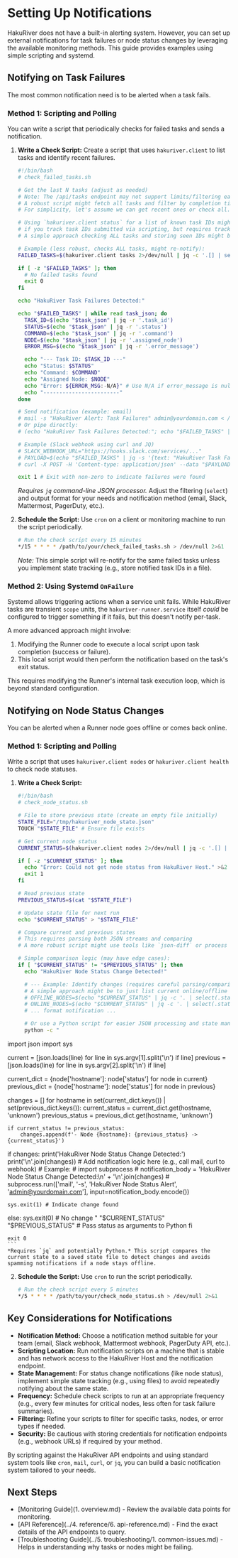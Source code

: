 # Setting Up Notifications

HakuRiver does not have a built-in alerting system. However, you can set up external notifications for task failures or node status changes by leveraging the available monitoring methods. This guide provides examples using simple scripting and systemd.

## Notifying on Task Failures

The most common notification need is to be alerted when a task fails.

### Method 1: Scripting and Polling

You can write a script that periodically checks for failed tasks and sends a notification.

1.  **Write a Check Script:** Create a script that uses `hakuriver.client` to list tasks and identify recent failures.

    ```bash
    #!/bin/bash
    # check_failed_tasks.sh

    # Get the last N tasks (adjust as needed)
    # Note: The /api/tasks endpoint may not support limits/filtering easily yet.
    # A robust script might fetch all tasks and filter by completion time.
    # For simplicity, let's assume we can get recent ones or check all.

    # Using `hakuriver.client status` for a list of known task IDs might be more reliable
    # if you track task IDs submitted via scripting, but requires tracking.
    # A simple approach checking ALL tasks and storing seen IDs might be needed.

    # Example (less robust, checks ALL tasks, might re-notify):
    FAILED_TASKS=$(hakuriver.client tasks 2>/dev/null | jq -c '.[] | select(.status == "failed" or .status == "killed" or .status == "lost" or .status == "killed_oom")')

    if [ -z "$FAILED_TASKS" ]; then
      # No failed tasks found
      exit 0
    fi

    echo "HakuRiver Task Failures Detected:"

    echo "$FAILED_TASKS" | while read task_json; do
      TASK_ID=$(echo "$task_json" | jq -r '.task_id')
      STATUS=$(echo "$task_json" | jq -r '.status')
      COMMAND=$(echo "$task_json" | jq -r '.command')
      NODE=$(echo "$task_json" | jq -r '.assigned_node')
      ERROR_MSG=$(echo "$task_json" | jq -r '.error_message')

      echo "--- Task ID: $TASK_ID ---"
      echo "Status: $STATUS"
      echo "Command: $COMMAND"
      echo "Assigned Node: $NODE"
      echo "Error: ${ERROR_MSG:-N/A}" # Use N/A if error_message is null
      echo "------------------------"
    done

    # Send notification (example: email)
    # mail -s "HakuRiver Alert: Task Failures" admin@yourdomain.com < /tmp/task_failure_report.txt # Assuming report is saved to a temp file
    # Or pipe directly:
    # (echo "HakuRiver Task Failures Detected:"; echo "$FAILED_TASKS" | ...) | mail -s "HakuRiver Alert: Task Failures" admin@yourdomain.com

    # Example (Slack webhook using curl and JQ)
    # SLACK_WEBHOOK_URL="https://hooks.slack.com/services/..."
    # PAYLOAD=$(echo "$FAILED_TASKS" | jq -s '{text: "HakuRiver Task Failures Detected", attachments: [.[] | {title: "Task \(.task_id) Failed (\(.status))", text: "Command: \(.command)\nNode: \(.assigned_node)\nError: \(.error_message // "N/A")", color: "danger"}]}')
    # curl -X POST -H 'Content-type: application/json' --data "$PAYLOAD" $SLACK_WEBHOOK_URL

    exit 1 # Exit with non-zero to indicate failures were found
    ```
    *Requires `jq` command-line JSON processor.* Adjust the filtering (`select`) and output format for your needs and notification method (email, Slack, Mattermost, PagerDuty, etc.).

2.  **Schedule the Script:** Use `cron` on a client or monitoring machine to run the script periodically.

    ```bash
    # Run the check script every 15 minutes
    */15 * * * * /path/to/your/check_failed_tasks.sh > /dev/null 2>&1
    ```
    *Note:* This simple script will re-notify for the same failed tasks unless you implement state tracking (e.g., store notified task IDs in a file).

### Method 2: Using Systemd `OnFailure`

Systemd allows triggering actions when a service unit fails. While HakuRiver tasks are transient `scope` units, the `hakuriver-runner.service` itself *could* be configured to trigger something if it fails, but this doesn't notify per-task.

A more advanced approach might involve:
1.  Modifying the Runner code to execute a local script upon task completion (success or failure).
2.  This local script would then perform the notification based on the task's exit status.

This requires modifying the Runner's internal task execution loop, which is beyond standard configuration.

## Notifying on Node Status Changes

You can be alerted when a Runner node goes offline or comes back online.

### Method 1: Scripting and Polling

Write a script that uses `hakuriver.client nodes` or `hakuriver.client health` to check node statuses.

1.  **Write a Check Script:**

    ```bash
    #!/bin/bash
    # check_node_status.sh

    # File to store previous state (create an empty file initially)
    STATE_FILE="/tmp/hakuriver_node_state.json"
    TOUCH "$STATE_FILE" # Ensure file exists

    # Get current node status
    CURRENT_STATUS=$(hakuriver.client nodes 2>/dev/null | jq -c '.[] | {hostname: .hostname, status: .status}')

    if [ -z "$CURRENT_STATUS" ]; then
      echo "Error: Could not get node status from HakuRiver Host." >&2
      exit 1
    fi

    # Read previous state
    PREVIOUS_STATUS=$(cat "$STATE_FILE")

    # Update state file for next run
    echo "$CURRENT_STATUS" > "$STATE_FILE"

    # Compare current and previous states
    # This requires parsing both JSON streams and comparing
    # A more robust script might use tools like `json-diff` or process line by line

    # Simple comparison logic (may have edge cases):
    if [ "$CURRENT_STATUS" != "$PREVIOUS_STATUS" ]; then
      echo "HakuRiver Node Status Change Detected!"

      # --- Example: Identify changes (requires careful parsing/comparison) ---
      # A simple approach might be to just list current online/offline nodes if any change detected.
      # OFFLINE_NODES=$(echo "$CURRENT_STATUS" | jq -c '. | select(.status == "offline")')
      # ONLINE_NODES=$(echo "$CURRENT_STATUS" | jq -c '. | select(.status == "online")')
      # ... format notification ...

      # Or use a Python script for easier JSON processing and state management
      python -c "
import json
import sys

current = [json.loads(line) for line in sys.argv[1].split('\\n') if line]
previous = [json.loads(line) for line in sys.argv[2].split('\\n') if line]

current_dict = {node['hostname']: node['status'] for node in current}
previous_dict = {node['hostname']: node['status'] for node in previous}

changes = []
for hostname in set(current_dict.keys()) | set(previous_dict.keys()):
    current_status = current_dict.get(hostname, 'unknown')
    previous_status = previous_dict.get(hostname, 'unknown')

    if current_status != previous_status:
        changes.append(f'- Node {hostname}: {previous_status} -> {current_status}')

if changes:
    print('HakuRiver Node Status Change Detected:')
    print('\\n'.join(changes))
    # Add notification logic here (e.g., call mail, curl to webhook)
    # Example:
    # import subprocess
    # notification_body = 'HakuRiver Node Status Change Detected:\\n' + '\\n'.join(changes)
    # subprocess.run(['mail', '-s', 'HakuRiver Node Status Alert', 'admin@yourdomain.com'], input=notification_body.encode())

    sys.exit(1) # Indicate change found
else:
    sys.exit(0) # No change
" "$CURRENT_STATUS" "$PREVIOUS_STATUS" # Pass status as arguments to Python
    fi

    exit 0
    ```
    *Requires `jq` and potentially Python.* This script compares the current state to a saved state file to detect changes and avoids spamming notifications if a node stays offline.

2.  **Schedule the Script:** Use `cron` to run the script periodically.

    ```bash
    # Run the check script every 5 minutes
    */5 * * * * /path/to/your/check_node_status.sh > /dev/null 2>&1
    ```

## Key Considerations for Notifications

-   **Notification Method:** Choose a notification method suitable for your team (email, Slack webhook, Mattermost webhook, PagerDuty API, etc.).
-   **Scripting Location:** Run notification scripts on a machine that is stable and has network access to the HakuRiver Host and the notification endpoint.
-   **State Management:** For status change notifications (like node status), implement simple state tracking (e.g., using files) to avoid repeatedly notifying about the same state.
-   **Frequency:** Schedule check scripts to run at an appropriate frequency (e.g., every few minutes for critical nodes, less often for task failure summaries).
-   **Filtering:** Refine your scripts to filter for specific tasks, nodes, or error types if needed.
-   **Security:** Be cautious with storing credentials for notification endpoints (e.g., webhook URLs) if required by your method.

By scripting against the HakuRiver API endpoints and using standard system tools like `cron`, `mail`, `curl`, or `jq`, you can build a basic notification system tailored to your needs.

## Next Steps

-   [Monitoring Guide](1. overview.md) - Review the available data points for monitoring.
-   [API Reference](../4. reference/6. api-reference.md) - Find the exact details of the API endpoints to query.
-   [Troubleshooting Guide](../5. troubleshooting/1. common-issues.md) - Helps in understanding why tasks or nodes might be failing.